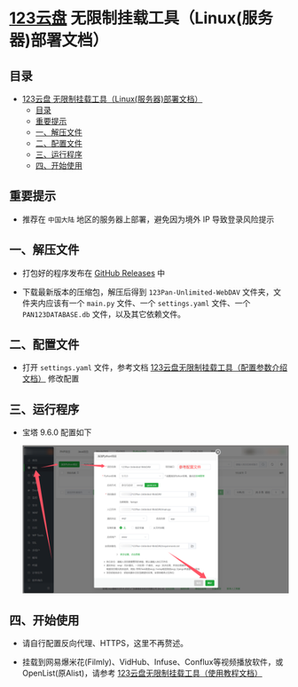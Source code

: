 # [123云盘](https://www.123pan.com) 无限制挂载工具（Linux(服务器)部署文档）

## 目录

- [123云盘 无限制挂载工具（Linux(服务器)部署文档）](#123云盘-无限制挂载工具linux服务器部署文档)
  - [目录](#目录)
  - [重要提示](#重要提示)
  - [一、解压文件](#一解压文件)
  - [二、配置文件](#二配置文件)
  - [三、运行程序](#三运行程序)
  - [四、开始使用](#四开始使用)

## 重要提示

- 推荐在 `中国大陆` 地区的服务器上部署，避免因为境外 IP 导致登录风险提示

## 一、解压文件

- 打包好的程序发布在 [GitHub Releases](https://github.com/realcwj/123Pan-Unlimited-WebDAV/releases) 中

- 下载最新版本的压缩包，解压后得到 `123Pan-Unlimited-WebDAV` 文件夹，文件夹内应该有一个 `main.py` 文件、一个 `settings.yaml` 文件、一个 `PAN123DATABASE.db` 文件，以及其它依赖文件。

## 二、配置文件

- 打开 `settings.yaml` 文件，参考文档 [123云盘无限制挂载工具（配置参数介绍文档）](./SETTINGS.md) 修改配置

## 三、运行程序

- 宝塔 9.6.0 配置如下

  ![](images/LINUX_DEPLOY/BT_CONFIG.png)

## 四、开始使用

- 请自行配置反向代理、HTTPS，这里不再赘述。

- 挂载到网易爆米花(Filmly)、VidHub、Infuse、Conflux等视频播放软件，或OpenList(原Alist)，请参考 [123云盘无限制挂载工具（使用教程文档）](./USAGE_TUTORIAL.md)
